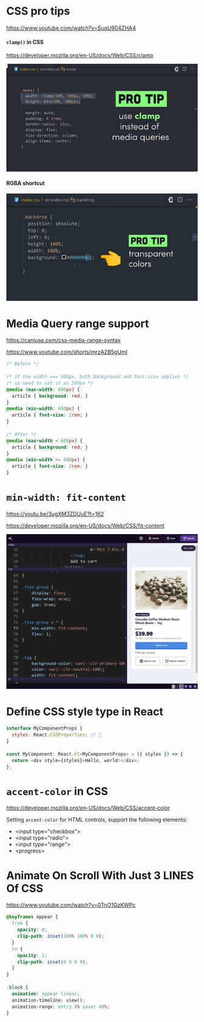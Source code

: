 # CSS pro tips

https://www.youtube.com/watch?v=SuqU904ZHA4

#### `clamp()` in CSS

https://developer.mozilla.org/en-US/docs/Web/CSS/clamp

![](./assets/clamp-in-css.jpeg)

#### RGBA shortcut

![](./assets/RGBA-shortcut.jpeg)

# Media Query range support

https://caniuse.com/css-media-range-syntax

https://www.youtube.com/shorts/mrzA2B5gUmI

```css
/* Before */

/* if the width === 600px, both background and font-size applies */
/* so need to set it as 599px */
@media (max-width: 600px) {
  article { background: red; }
}
@media (min-width: 600px) {
  article { font-size: 2rem; }
}

/* After */
@media (max-width < 600px) {
  article { background: red; }
}
@media (min-width >= 600px) {
  article { font-size: 2rem; }
}
```

# `min-width: fit-content`

https://youtu.be/3ugXM3ZDUuE?t=162

https://developer.mozilla.org/en-US/docs/Web/CSS/fit-content

![](./assets/A%20flexbox%20trick%20to%20improve%20text%20wrapping.jpeg)

# Define CSS style type in React

```js
interface MyComponentProps {
  styles: React.CSSProperties; // 🚀
}

const MyComponent: React.FC<MyComponentProps> = ({ styles }) => {
  return <div style={styles}>Hello, world!</div>;
};
```

# `accent-color` in CSS

https://developer.mozilla.org/en-US/docs/Web/CSS/accent-color

Setting `accent-color` for HTML controls, support the following elements:

- \<input type="checkbox"\>
- \<input type="radio"\>
- \<input type="range"\>
- \<progress\>

# Animate On Scroll With Just 3 LINES Of CSS

https://www.youtube.com/watch?v=0TnO1GzKWPc

```css
@keyframes appear {
  from {
    opacity: 0;
    clip-path: inset(100% 100% 0 0);
  }
  to {
    opacity: 1;
    clip-path: inset(0 0 0 0);
  }
}

.block {
  animation: appear linear;
  animation-timeline: view();
  animation-range: entry 0% cover 40%;
}
```
